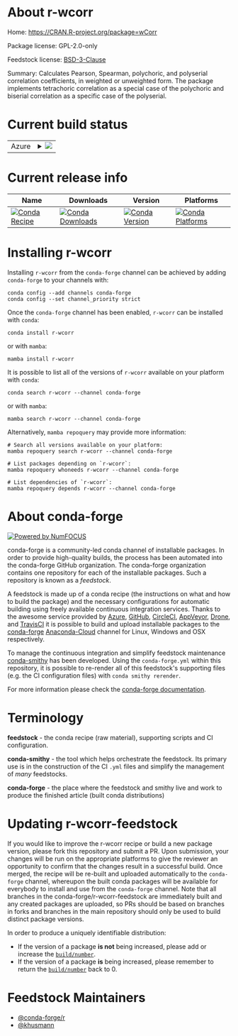 About r-wcorr
=============

Home: https://CRAN.R-project.org/package=wCorr

Package license: GPL-2.0-only

Feedstock license: [BSD-3-Clause](https://github.com/conda-forge/r-wcorr-feedstock/blob/main/LICENSE.txt)

Summary: Calculates Pearson, Spearman, polychoric, and polyserial correlation coefficients, in weighted or unweighted form. The package implements tetrachoric correlation as a special case of the polychoric and biserial correlation as a specific case of the polyserial.

Current build status
====================


<table>
    
  <tr>
    <td>Azure</td>
    <td>
      <details>
        <summary>
          <a href="https://dev.azure.com/conda-forge/feedstock-builds/_build/latest?definitionId=11033&branchName=main">
            <img src="https://dev.azure.com/conda-forge/feedstock-builds/_apis/build/status/r-wcorr-feedstock?branchName=main">
          </a>
        </summary>
        <table>
          <thead><tr><th>Variant</th><th>Status</th></tr></thead>
          <tbody><tr>
              <td>linux_64_r_base4.1</td>
              <td>
                <a href="https://dev.azure.com/conda-forge/feedstock-builds/_build/latest?definitionId=11033&branchName=main">
                  <img src="https://dev.azure.com/conda-forge/feedstock-builds/_apis/build/status/r-wcorr-feedstock?branchName=main&jobName=linux&configuration=linux_64_r_base4.1" alt="variant">
                </a>
              </td>
            </tr><tr>
              <td>linux_64_r_base4.2</td>
              <td>
                <a href="https://dev.azure.com/conda-forge/feedstock-builds/_build/latest?definitionId=11033&branchName=main">
                  <img src="https://dev.azure.com/conda-forge/feedstock-builds/_apis/build/status/r-wcorr-feedstock?branchName=main&jobName=linux&configuration=linux_64_r_base4.2" alt="variant">
                </a>
              </td>
            </tr><tr>
              <td>osx_64_r_base4.1</td>
              <td>
                <a href="https://dev.azure.com/conda-forge/feedstock-builds/_build/latest?definitionId=11033&branchName=main">
                  <img src="https://dev.azure.com/conda-forge/feedstock-builds/_apis/build/status/r-wcorr-feedstock?branchName=main&jobName=osx&configuration=osx_64_r_base4.1" alt="variant">
                </a>
              </td>
            </tr><tr>
              <td>osx_64_r_base4.2</td>
              <td>
                <a href="https://dev.azure.com/conda-forge/feedstock-builds/_build/latest?definitionId=11033&branchName=main">
                  <img src="https://dev.azure.com/conda-forge/feedstock-builds/_apis/build/status/r-wcorr-feedstock?branchName=main&jobName=osx&configuration=osx_64_r_base4.2" alt="variant">
                </a>
              </td>
            </tr><tr>
              <td>win_64</td>
              <td>
                <a href="https://dev.azure.com/conda-forge/feedstock-builds/_build/latest?definitionId=11033&branchName=main">
                  <img src="https://dev.azure.com/conda-forge/feedstock-builds/_apis/build/status/r-wcorr-feedstock?branchName=main&jobName=win&configuration=win_64_" alt="variant">
                </a>
              </td>
            </tr>
          </tbody>
        </table>
      </details>
    </td>
  </tr>
</table>

Current release info
====================

| Name | Downloads | Version | Platforms |
| --- | --- | --- | --- |
| [![Conda Recipe](https://img.shields.io/badge/recipe-r--wcorr-green.svg)](https://anaconda.org/conda-forge/r-wcorr) | [![Conda Downloads](https://img.shields.io/conda/dn/conda-forge/r-wcorr.svg)](https://anaconda.org/conda-forge/r-wcorr) | [![Conda Version](https://img.shields.io/conda/vn/conda-forge/r-wcorr.svg)](https://anaconda.org/conda-forge/r-wcorr) | [![Conda Platforms](https://img.shields.io/conda/pn/conda-forge/r-wcorr.svg)](https://anaconda.org/conda-forge/r-wcorr) |

Installing r-wcorr
==================

Installing `r-wcorr` from the `conda-forge` channel can be achieved by adding `conda-forge` to your channels with:

```
conda config --add channels conda-forge
conda config --set channel_priority strict
```

Once the `conda-forge` channel has been enabled, `r-wcorr` can be installed with `conda`:

```
conda install r-wcorr
```

or with `mamba`:

```
mamba install r-wcorr
```

It is possible to list all of the versions of `r-wcorr` available on your platform with `conda`:

```
conda search r-wcorr --channel conda-forge
```

or with `mamba`:

```
mamba search r-wcorr --channel conda-forge
```

Alternatively, `mamba repoquery` may provide more information:

```
# Search all versions available on your platform:
mamba repoquery search r-wcorr --channel conda-forge

# List packages depending on `r-wcorr`:
mamba repoquery whoneeds r-wcorr --channel conda-forge

# List dependencies of `r-wcorr`:
mamba repoquery depends r-wcorr --channel conda-forge
```


About conda-forge
=================

[![Powered by
NumFOCUS](https://img.shields.io/badge/powered%20by-NumFOCUS-orange.svg?style=flat&colorA=E1523D&colorB=007D8A)](https://numfocus.org)

conda-forge is a community-led conda channel of installable packages.
In order to provide high-quality builds, the process has been automated into the
conda-forge GitHub organization. The conda-forge organization contains one repository
for each of the installable packages. Such a repository is known as a *feedstock*.

A feedstock is made up of a conda recipe (the instructions on what and how to build
the package) and the necessary configurations for automatic building using freely
available continuous integration services. Thanks to the awesome service provided by
[Azure](https://azure.microsoft.com/en-us/services/devops/), [GitHub](https://github.com/),
[CircleCI](https://circleci.com/), [AppVeyor](https://www.appveyor.com/),
[Drone](https://cloud.drone.io/welcome), and [TravisCI](https://travis-ci.com/)
it is possible to build and upload installable packages to the
[conda-forge](https://anaconda.org/conda-forge) [Anaconda-Cloud](https://anaconda.org/)
channel for Linux, Windows and OSX respectively.

To manage the continuous integration and simplify feedstock maintenance
[conda-smithy](https://github.com/conda-forge/conda-smithy) has been developed.
Using the ``conda-forge.yml`` within this repository, it is possible to re-render all of
this feedstock's supporting files (e.g. the CI configuration files) with ``conda smithy rerender``.

For more information please check the [conda-forge documentation](https://conda-forge.org/docs/).

Terminology
===========

**feedstock** - the conda recipe (raw material), supporting scripts and CI configuration.

**conda-smithy** - the tool which helps orchestrate the feedstock.
                   Its primary use is in the construction of the CI ``.yml`` files
                   and simplify the management of *many* feedstocks.

**conda-forge** - the place where the feedstock and smithy live and work to
                  produce the finished article (built conda distributions)


Updating r-wcorr-feedstock
==========================

If you would like to improve the r-wcorr recipe or build a new
package version, please fork this repository and submit a PR. Upon submission,
your changes will be run on the appropriate platforms to give the reviewer an
opportunity to confirm that the changes result in a successful build. Once
merged, the recipe will be re-built and uploaded automatically to the
`conda-forge` channel, whereupon the built conda packages will be available for
everybody to install and use from the `conda-forge` channel.
Note that all branches in the conda-forge/r-wcorr-feedstock are
immediately built and any created packages are uploaded, so PRs should be based
on branches in forks and branches in the main repository should only be used to
build distinct package versions.

In order to produce a uniquely identifiable distribution:
 * If the version of a package **is not** being increased, please add or increase
   the [``build/number``](https://docs.conda.io/projects/conda-build/en/latest/resources/define-metadata.html#build-number-and-string).
 * If the version of a package **is** being increased, please remember to return
   the [``build/number``](https://docs.conda.io/projects/conda-build/en/latest/resources/define-metadata.html#build-number-and-string)
   back to 0.

Feedstock Maintainers
=====================

* [@conda-forge/r](https://github.com/conda-forge/r/)
* [@khusmann](https://github.com/khusmann/)

